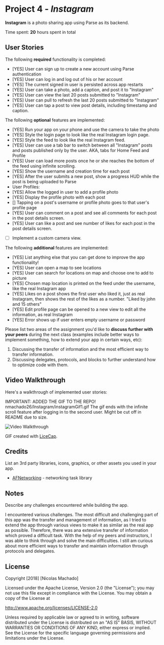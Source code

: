 # Project 4 - *Instagram*

**Instagram** is a photo sharing app using Parse as its backend.

Time spent: **20** hours spent in total

## User Stories

The following **required** functionality is completed:

- [YES] User can sign up to create a new account using Parse authentication
- [YES] User can log in and log out of his or her account
- [YES] The current signed in user is persisted across app restarts
- [YES] User can take a photo, add a caption, and post it to "Instagram"
- [YES] User can view the last 20 posts submitted to "Instagram"
- [YES] User can pull to refresh the last 20 posts submitted to "Instagram"
- [YES] User can tap a post to view post details, including timestamp and caption.

The following **optional** features are implemented:

- [YES] Run your app on your phone and use the camera to take the photo
- [YES] Style the login page to look like the real Instagram login page.
- [YES] Style the feed to look like the real Instagram feed.
- [YES] User can use a tab bar to switch between all "Instagram" posts and posts published only by the user. AKA, tabs for Home Feed and Profile
- [YES] User can load more posts once he or she reaches the bottom of the feed using infinite scrolling.
- [YES] Show the username and creation time for each post
- [YES] After the user submits a new post, show a progress HUD while the post is being uploaded to Parse
- User Profiles:
- [YES] Allow the logged in user to add a profile photo
- [YES] Display the profile photo with each post
- [] Tapping on a post's username or profile photo goes to that user's profile page
- [YES] User can comment on a post and see all comments for each post in the post details screen.
- [YES] User can like a post and see number of likes for each post in the post details screen.
- [ ] Implement a custom camera view.

The following **additional** features are implemented:

- [YES] List anything else that you can get done to improve the app functionality!
- [YES] User can open a map to see locations
- [YES] User can search for locations on map and choose one to add to picture
- [YES] Chosen map location is printed on the feed under the username, like the real Instagram app
- [YES] Likes on a post shows the first user who liked it, just as real Instagram, then shows the rest of the likes as a number. "Liked by john and 15 others"
- [YES] Edit profile page can be opened to a new view to edit all the information, as real Instagram
- [YES] Error shows up if user enters empty username or password

Please list two areas of the assignment you'd like to **discuss further with your peers** during the next class (examples include better ways to implement something, how to extend your app in certain ways, etc):

1. Discussing the transfer of information and the most efficient way to transfer information.
2. Discussing delegates, protocols, and blocks to further understand how to optimize code with them.

## Video Walkthrough

Here's a walkthrough of implemented user stories:

IMPORTANT: ADDED THE GIF TO THE REPO! nmachado26/Instagram/instagramGif1.gif
The gif ends with the infinite scroll feature after logging in to the second user. Might be cut off in README due to size.

<img src='/instagramGif1.gif' title='Video Walkthrough' width='' alt='Video Walkthrough' />

GIF created with [LiceCap](http://www.cockos.com/licecap/).

## Credits

List an 3rd party libraries, icons, graphics, or other assets you used in your app.

- [AFNetworking](https://github.com/AFNetworking/AFNetworking) - networking task library


## Notes

Describe any challenges encountered while building the app.

I encountered various challenges. The most difficult and challenging part of this app was the transfer and management of information, as I tried to extend the app through various views to make it as similar as the real app as possible. Therefore, there was ana extensive transfer of information which proved a difficult task. With the help of my peers and instructors, I was able to think through and solve the main difficulties. I still am curious about more efficient ways to transfer and maintain information through protocols and delegates.

## License

Copyright [2018] [Nicolas Machado]

Licensed under the Apache License, Version 2.0 (the "License");
you may not use this file except in compliance with the License.
You may obtain a copy of the License at

http://www.apache.org/licenses/LICENSE-2.0

Unless required by applicable law or agreed to in writing, software
distributed under the License is distributed on an "AS IS" BASIS,
WITHOUT WARRANTIES OR CONDITIONS OF ANY KIND, either express or implied.
See the License for the specific language governing permissions and
limitations under the License.

